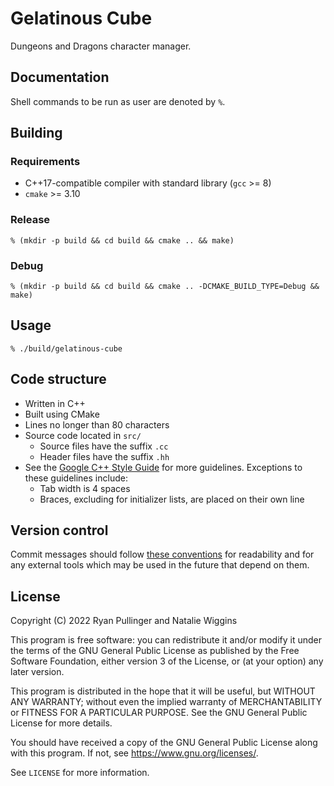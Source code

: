 # Gelatinous Cube

Dungeons and Dragons character manager.

## Documentation

Shell commands to be run as user are denoted by `%`.

## Building

### Requirements

- C++17-compatible compiler with standard library (`gcc` >= 8)
- `cmake` >= 3.10

### Release

`% (mkdir -p build && cd build && cmake .. && make)`

### Debug

`% (mkdir -p build && cd build && cmake .. -DCMAKE_BUILD_TYPE=Debug && make)`

## Usage

`% ./build/gelatinous-cube`

## Code structure

- Written in C++
- Built using CMake
- Lines no longer than 80 characters
- Source code located in `src/`
    - Source files have the suffix `.cc`
    - Header files have the suffix `.hh`
- See the [Google C++ Style Guide](https://google.github.io/styleguide/cppguide.html)
for more guidelines. Exceptions to these guidelines include:
    - Tab width is 4 spaces
    - Braces, excluding for initializer lists, are placed on their own line

## Version control

Commit messages should follow [these conventions](https://www.conventionalcommits.org/)
for readability and for any external tools which may be used in the future that
depend on them.

## License

Copyright (C) 2022 Ryan Pullinger and Natalie Wiggins

This program is free software: you can redistribute it and/or modify
it under the terms of the GNU General Public License as published by
the Free Software Foundation, either version 3 of the License, or
(at your option) any later version.

This program is distributed in the hope that it will be useful,
but WITHOUT ANY WARRANTY; without even the implied warranty of
MERCHANTABILITY or FITNESS FOR A PARTICULAR PURPOSE. See the
GNU General Public License for more details.

You should have received a copy of the GNU General Public License
along with this program. If not, see <https://www.gnu.org/licenses/>.

See `LICENSE` for more information.
